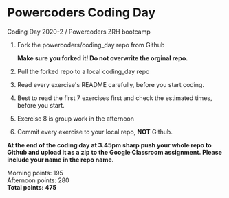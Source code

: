 # Powercoders Coding Day
Coding Day 2020-2 / Powercoders ZRH bootcamp

1. Fork the powercoders/coding_day repo from Github

   **Make sure you forked it! Do not overwrite the orginal repo.**

2. Pull the forked repo to a local coding_day repo

3. Read every exercise's README carefully, before you start coding.

4. Best to read the first 7 exercises first and check the estimated times, before you start.

4. Exercise 8 is group work in the afternoon

5. Commit every exercise to your local repo, **NOT** Github.


**At the end of the coding day at 3.45pm sharp push your whole repo to Github and upload it as a zip to the Google Classroom assignment. Please include your name in the repo name.**


Morning points: 195 <br>
Afternoon points: 280 <br>
**Total points: 475**
